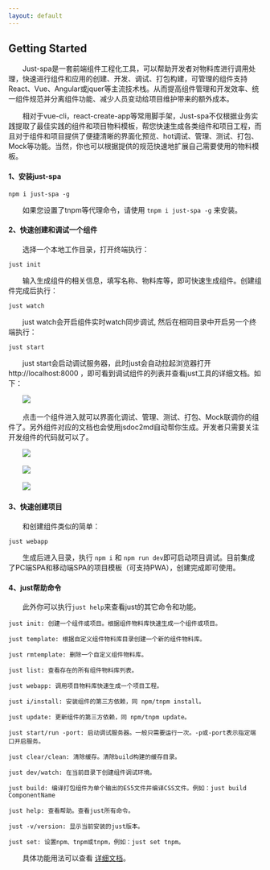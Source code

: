 ```yaml
---
layout: default
---
```


## Getting Started


&emsp;&emsp;Just-spa是一套前端组件工程化工具，可以帮助开发者对物料库进行调用处理，快速进行组件和应用的创建、开发、调试、打包构建，可管理的组件支持React、Vue、Angular或jquer等主流技术栈。从而提高组件管理和开发效率、统一组件规范并分离组件功能、减少人员变动给项目维护带来的额外成本。

&emsp;&emsp;相对于vue-cli，react-create-app等常用脚手架，Just-spa不仅根据业务实践提取了最佳实践的组件和项目物料模板，帮您快速生成各类组件和项目工程，而且对于组件和项目提供了便捷清晰的界面化预览、hot调试、管理、测试、打包、Mock等功能。当然，你也可以根据提供的规范快速地扩展自己需要使用的物料模板。


#### 1、安装just-spa

```
npm i just-spa -g
```

&emsp;&emsp;如果您设置了tnpm等代理命令，请使用 `tnpm i just-spa -g` 来安装。

#### 2、快速创建和调试一个组件

&emsp;&emsp;选择一个本地工作目录，打开终端执行：

```
just init
```

&emsp;&emsp;输入生成组件的相关信息，填写名称、物料库等，即可快速生成组件。创建组件完成后执行：

```
just watch
```

&emsp;&emsp;just watch会开启组件实时watch同步调试, 然后在相同目录中开启另一个终端执行：

```
just start
```

&emsp;&emsp;just start会启动调试服务器，此时just会自动拉起浏览器打开 http://localhost:8000 ，即可看到调试组件的列表并查看just工具的详细文档。如下：

&emsp;&emsp;![](./img/preview.png)

&emsp;&emsp;点击一个组件进入就可以界面化调试、管理、测试、打包、Mock联调你的组件了。另外组件对应的文档也会使用jsdoc2md自动帮你生成。开发者只需要关注开发组件的代码就可以了。

&emsp;&emsp;![](./img/preview1.png)

&emsp;&emsp;![](/src/docs/img/preview2.png)

&emsp;&emsp;![](/src/docs/img/preview3.png)


#### 3、快速创建项目


&emsp;&emsp;和创建组件类似的简单：

```
just webapp
```

&emsp;&emsp;生成后进入目录，执行 `npm i` 和 `npm run dev`即可启动项目调试。目前集成了PC端SPA和移动端SPA的项目模板（可支持PWA），创建完成即可使用。

#### 4、just帮助命令

&emsp;&emsp;此外你可以执行`just help`来查看just的其它命令和功能。

```
just init: 创建一个组件或项目。根据组件物料库快速生成一个组件或项目。

just template: 根据自定义组件物料库目录创建一个新的组件物料库。

just rmtemplate: 删除一个自定义组件物料库。

just list: 查看存在的所有组件物料库列表。

just webapp: 调用项目物料库快速生成一个项目工程。

just i/install: 安装组件的第三方依赖，同 npm/tnpm install。

just update: 更新组件的第三方依赖，同 npm/tnpm update。

just start/run -port: 启动调试服务器。一般只需要运行一次。-p或-port表示指定端口开启服务。

just clear/clean: 清除缓存。清除build构建的缓存目录。

just dev/watch: 在当前目录下创建组件调试环境。

just build: 编译打包组件为单个输出的ES5文件并编译CSS文件。例如：just build ComponentName

just help: 查看帮助。查看just所有命令。

just -v/version: 显示当前安装的just版本。

just set: 设置npm、tnpm或tnpm，例如：just set tnpm。
```

&emsp;&emsp;具体功能用法可以查看 [详细文档](/#docs)。
